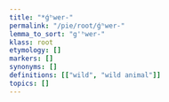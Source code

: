 ```yaml
---
title: "*ǵʰwer-"
permalink: "/pie/root/ǵʰwer-"
lemma_to_sort: "g'ʰwer-"
klass: root
etymology: []
markers: []
synonyms: []
definitions: [["wild", "wild animal"]]
topics: []
---
```

